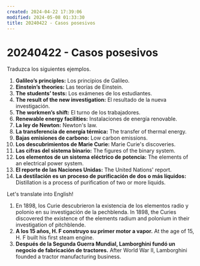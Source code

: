 ```yaml
---
created: 2024-04-22 17:39:06
modified: 2024-05-08 01:33:30
title: 20240422 - Casos posesivos
---
```


# 20240422 - Casos posesivos

Traduzca los siguientes ejemplos.

1. **Galileo’s principles:** Los principios de Galileo.
2. **Einstein’s theories:** Las teorías de Einstein.
3. **The students’ tests:** Los exámenes de los estudiantes.
4. **The result of the new investigation:** El resultado de la nueva investigación.
5. **The workmen’s shift:** El turno de los trabajadores.
6. **Renewable energy facilities:** Instalaciones de energía renovable.
7. **La ley de Newton:** Newton's law.
8. **La transferencia de energía térmica:** The transfer of thermal energy.
9. **Bajas emisiones de carbono:** Low carbon emissions.
10. **Los descubrimientos de Marie Curie:** Marie Curie's discoveries.
11. **Las cifras del sistema binario:** The figures of the binary system.
12. **Los elementos de un sistema eléctrico de potencia:** The elements of an electrical power system.
13. **El reporte de las Naciones Unidas:** The United Nations' report.
14. **La destilación es un proceso de purificación de dos o más líquidos:** Distillation is a process of purification of two or more liquids.

Let's translate into English!

1. En 1898, los Curie descubrieron la existencia de los elementos radio y polonio en su investigación de la pechblenda.
   In 1898, the Curies discovered the existence of the elements radium and polonium in their investigation of pitchblende.
2. **A los 15 años, H. F construyo su primer motor a vapor.**
   At the age of 15, H. F built his first steam engine.
3. **Después de la Segunda Guerra Mundial, Lamborghini fundó un negocio de fabricación de tractores.**
   After World War II, Lamborghini founded a tractor manufacturing business.
